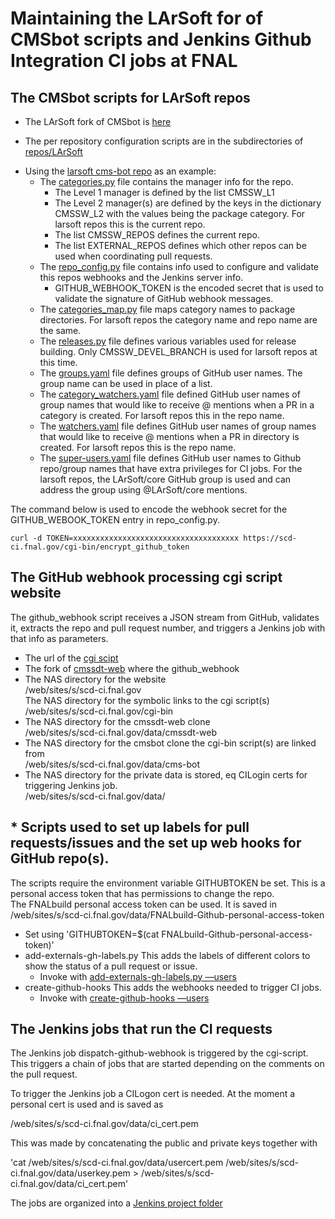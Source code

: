 # Maintaining the LArSoft for of CMSbot scripts and Jenkins Github Integration CI jobs at FNAL

## The CMSbot scripts for LArSoft repos

-   The LArSoft fork of CMSbot is [here](https://github.com/LArSoft/cms-bot)

<!-- -->

-   The per repository configuration scripts are in the subdirectories of [repos/LArSoft](https://github.com/LArSoft/cms-bot/tree/master/repos/LArSoft)

<!-- -->

-   Using the [larsoft cms-bot repo](https://github.com/LArSoft/cms-bot/tree/master/repos/LArSoft/larsoft) as an example:
    -   The [categories.py](https://github.com/LArSoft/cms-bot/blob/master/repos/LArSoft/larsoft/categories.py) file contains the manager info for the repo.
        -   The Level 1 manager is defined by the list CMSSW_L1
        -   The Level 2 manager(s) are defined by the keys in the dictionary CMSSW_L2 with the values being the package category. For larsoft repos this is the current repo.
        -   The list CMSSW_REPOS defines the current repo.
        -   The list EXTERNAL_REPOS defines which other repos can be used when coordinating pull requests.
    -   The [repo_config.py](https://github.com/LArSoft/cms-bot/blob/master/repos/LArSoft/larsoft/repo_config.py) file contains info used to configure and validate this repos webhooks and the Jenkins server info.
        -   GITHUB_WEBHOOK_TOKEN is the encoded secret that is used to validate the signature of GitHub webhook messages.
    -   The [categories_map.py](https://github.com/LArSoft/cms-bot/blob/master/repos/LArSoft/larsoft/categories_map.py) file maps category names to package directories. For larsoft repos the category name and repo name are the same.
    -   The [releases.py](https://github.com/LArSoft/cms-bot/blob/master/repos/LArSoft/larsoft/releases.py) file defines various variables used for release building. Only CMSSW_DEVEL_BRANCH is used for larsoft repos at this time.
    -   The [groups.yaml](https://github.com/LArSoft/cms-bot/blob/master/repos/LArSoft/larsoft/groups.yaml) file defines groups of GitHub user names. The group name can be used in place of a list.
    -   The [category_watchers.yaml](https://github.com/LArSoft/cms-bot/blob/master/repos/LArSoft/larsoft/category-watchers.yaml) file defined GitHub user names of group names that would like to receive @ mentions when a PR in a category is created. For larsoft repos this in the repo name.
    -   The [watchers.yaml](https://github.com/LArSoft/cms-bot/blob/master/repos/LArSoft/larsoft/watchers.yaml) file defines GitHub user names of group names that would like to receive @ mentions when a PR in directory is created. For larsoft repos this is the repo name.
    -   The [super-users.yaml](https://github.com/LArSoft/cms-bot/blob/master/repos/LArSoft/larsoft/super-users.yaml) file defines GitHub user names to Github repo/group names that have extra privileges for CI jobs. For the larsoft repos, the LArSoft/core GitHub group is used and can address the group using @LArSoft/core mentions.

The command below is used to encode the webhook secret for the GITHUB_WEBOOK_TOKEN entry in repo_config.py.

    curl -d TOKEN=xxxxxxxxxxxxxxxxxxxxxxxxxxxxxxxxxxxxx https://scd-ci.fnal.gov/cgi-bin/encrypt_github_token

## The GitHub webhook processing cgi script website

The github_webhook script receives a JSON stream from GitHub, validates it, extracts the repo and pull request number, and triggers a Jenkins job with that info as parameters.

-   The url of the [cgi scipt](https://scd.ci.fnal.gov/cgi-bin/github_webhook)
-   The fork of [cmssdt-web](https://github.com/gartung/cmssdt-web.git) where the github_webhook
-   The NAS directory for the website  
    /web/sites/s/scd-ci.fnal.gov  
    The NAS directory for the symbolic links to the cgi script(s)  
    /web/sites/s/scd-ci.fnal.gov/cgi-bin
-   The NAS directory for the cmssdt-web clone  
    /web/sites/s/scd-ci.fnal.gov/data/cmssdt-web
-   The NAS directory for the cmsbot clone the cgi-bin script(s) are linked from  
    /web/sites/s/scd-ci.fnal.gov/data/cms-bot
-   The NAS directory for the private data is stored, eq CILogin certs for triggering Jenkins job.  
    /web/sites/s/scd-ci.fnal.gov/data/

## \* Scripts used to set up labels for pull requests/issues and the set up web hooks for GitHub repo(s).

The scripts require the environment variable GITHUBTOKEN be set. This is a personal access token that has permissions to change the repo.  
The FNALbuild personal access token can be used. It is saved in /web/sites/s/scd-ci.fnal.gov/data/FNALbuild-Github-personal-access-token

-   Set using 'GITHUBTOKEN=$(cat FNALbuild-Github-personal-access-token)'
-   add-externals-gh-labels.py This adds the labels of different colors to show the status of a pull request or issue.
    -   Invoke with [add-externals-gh-labels.py —users](https://github.com/LArSoft/cms-bot/blob/master/add-externals-gh-labels.py)
-   create-github-hooks This adds the webhooks needed to trigger CI jobs.
    -   Invoke with [create-github-hooks —users](https://github.com/LArSoft/cms-bot/blob/master/create-github-hooks)

## The Jenkins jobs that run the CI requests

The Jenkins job dispatch-github-webhook is triggered by the cgi-script. This triggers a chain of jobs that are started depending on the comments on the pull request.

To trigger the Jenkins job a CILogon cert is needed. At the moment a personal cert is used and is saved as

/web/sites/s/scd-ci.fnal.gov/data/ci_cert.pem

This was made by concatenating the public and private keys together with

'cat /web/sites/s/scd-ci.fnal.gov/data/usercert.pem /web/sites/s/scd-ci.fnal.gov/data/userkey.pem \> /web/sites/s/scd-ci.fnal.gov/data/ci_cert.pem'

The jobs are organized into a [Jenkins project folder](https://buildmaster.fnal.gov/buildmaster/view/GitHub_Integration/job/GithubIntegration/)
